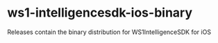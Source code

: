 # ws1-intelligencesdk-ios-binary
Releases contain the binary distribution for WS1IntelligenceSDK for iOS
